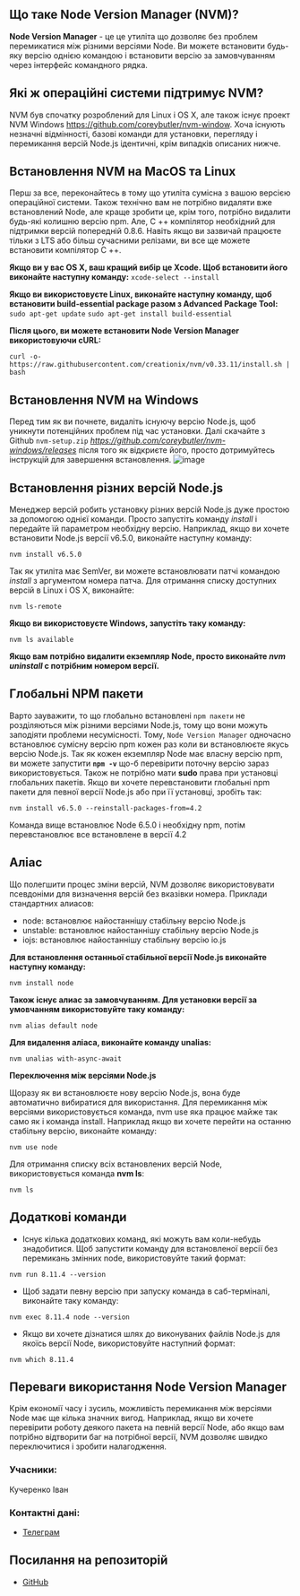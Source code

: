## Що таке Node Version Manager (NVM)?
**Node Version Manager** - це це утиліта що дозволяє без проблем перемикатися між різними версіями Node. Ви можете встановити будь-яку версію однією командою і встановити версію за замовчуванням через інтерфейс командного рядка.
## Які ж операційні системи підтримує NVM?
NVM був спочатку розроблений для Linux і OS X, але також існує проект NVM Windows https://github.com/coreybutler/nvm-window. Хоча існують незначні відмінності, базові команди для установки, перегляду і перемикання версій Node.js ідентичні, крім випадків описаних нижче.
## Встановлення NVM на MacOS та Linux
Перш за все, переконайтесь в тому що утиліта сумісна з вашою версією операційної системи. Також технічно вам не потрібно видаляти вже встановлений Node, але краще зробити це, крім того, потрібно видалити будь-які колишню версію npm.
Але, C ++ компілятор необхідний для підтримки версій попередній 0.8.6. Навіть якщо ви зазвичай працюєте тільки з LTS або більш сучасними релізами, ви все ще можете встановити компілятор C ++. 

**Якщо ви у вас OS X, ваш кращий вибір це Xcode. Щоб встановити його виконайте наступну команду:**
```xcode-select --install```

**Якщо ви використовуєте Linux, виконайте наступну команду, щоб встановити build-essential package разом з Advanced Package Tool:**
```sudo apt-get update```
```sudo apt-get install build-essential```
 
 **Після цього, ви можете встановити Node Version Manager використовуючи cURL:**
 
 ```curl -o- https://raw.githubusercontent.com/creationix/nvm/v0.33.11/install.sh | bash```
 
## Встановлення NVM на Windows
 Перед тим як ви почнете, видаліть існуючу версію Node.js, щоб уникнути потенційних проблем під час установки. Далі скачайте з Github ```nvm-setup.zip``` *https://github.com/coreybutler/nvm-windows/releases* після того як відкриєте його, просто дотримуйтесь інструкцій для завершення встановлення.
 ![image](https://user-images.githubusercontent.com/66551575/115295280-3ef45900-a162-11eb-82d4-f63ef197d588.png)

 ## Встановлення різних версій Node.js
 Менеджер версій робить установку різних версій Node.js дуже простою за допомогою однієї команди. Просто запустіть команду *install* і передайте їй параметром необхідну версію. Наприклад, якщо ви хочете встановити Node.js версії v6.5.0, виконайте наступну команду:
 
 ```nvm install v6.5.0```
 
 Так як утиліта має SemVer, ви можете встановлювати патчі командою *install* з аргументом номера патча. Для отримання списку доступних версій в Linux і OS X, виконайте:
 
 ```nvm ls-remote```
 
 **Якщо ви використовуєте Windows, запустіть таку команду:**
 
 ```nvm ls available```
 
 **Якщо вам потрібно видалити екземпляр Node, просто виконайте ***nvm uninstall*** **c потрібним номером версії.****
 
## Глобальні NPM пакети
 Варто зауважити, то що глобально встановлені ```npm пакети``` не розділяються між різними версіями Node.js, тому що вони можуть заподіяти проблеми несумісності. Тому, ```Node Version Manager``` одночасно встановлює сумісну версію npm кожен раз коли ви встановлюєте якусь версію Node.js. Так як кожен екземпляр Node має власну версію npm, ви можете запустити **```npm -v```** що-б перевірити поточну версію зараз використовується. Також не потрібно мати **sudo** права при установці глобальних пакетів. Якщо ви хочете перевстановити глобальні npm пакети для певної версії Node.js або при її установці, зробіть так:
 
 ```nvm install v6.5.0 --reinstall-packages-from=4.2```
 
 Команда вище встановлює Node 6.5.0 і необхідну npm, потім перевстановлює все встановлене в версії 4.2
 
## Аліас
 Що полегшити процес зміни версій, NVM дозволяє використовувати псевдоніми для визначення версій без вказівки номера. Приклади стандартних алиасов:
  * node: встановлює найостаннішу стабільну версію Node.js
  * unstable: встановлює найостаннішу стабільну версію Node.js
  * iojs: встановлює найостаннішу стабільну версію io.js
 
 **Для встановлення останньої стабільної версії Node.js виконайте наступну команду:**
  
  ```nvm install node```
  
 **Також існує алиас за замовчуванням. Для установки версії за умовчанням використовуйте таку команду:**
 
 ```nvm alias default node```
 
 **Для видалення аліаса, виконайте команду unalias:**
 
 ```nvm unalias with-async-await```
 
 **Переключення між версіями Node.js**
 
 Щоразу як ви встановлюєте нову версію Node.js, вона буде автоматично вибиратися для використання. Для перемикання між версіями використовується команда, nvm use яка працює майже так само як і команда install. Наприклад якщо ви хочете перейти на останню стабільну версію, виконайте команду:
 
 ```nvm use node```
 
 Для отримання списку всіх встановлених версій Node, використовується команда **nvm ls**:
 
 ```nvm ls```
 
## Додаткові команди
 * Існує кілька додаткових команд, які можуть вам коли-небудь знадобитися. Щоб запустити команду для встановленої версії без перемикань змінних node, використовуйте такий формат:
 
 ```nvm run 8.11.4 --version```
 
 * Щоб задати певну версію при запуску команда в саб-терміналі, виконайте таку команду:
 
 ```nvm exec 8.11.4 node --version```
 
 * Якщо ви хочете дізнатися шлях до виконуваних файлів Node.js для якоїсь версії Node, використовуйте наступний формат:
 
 ```nvm which 8.11.4```

## Переваги використання Node Version Manager
 
 Крім економії часу і зусиль, можливість перемикання між версіями Node має ще кілька значних вигод. Наприклад, якщо ви хочете перевірити роботу деякого пакета на певній версії Node, або якщо вам потрібно відтворити баг на потрібної версії, NVM дозволяє швидко переключитися і зробити налагодження.
 
 
### Учасники:

Кучеренко Іван 

### Контактні дані:
 - [Телеграм](http://t.me/rmnstepaniuk)

## Посилання на репозиторій
 - [GitHub](https://github.com/IKu4er/-Node.js-Server-Platform)
 
 
 
 
 
 
 
 

